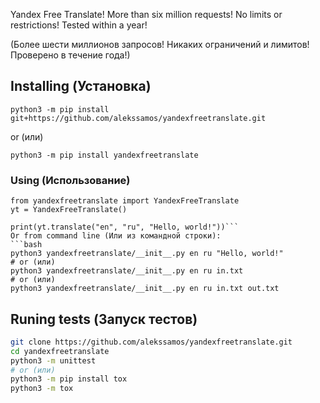 Yandex Free Translate! More than six million requests! No limits or restrictions! Tested within a year!

(Более шести миллионов запросов! Никаких ограничений и лимитов! Проверено в течение года!)
## Installing (Установка)
`python3 -m pip install git+https://github.com/alekssamos/yandexfreetranslate.git`

or (или)

`python3 -m pip install yandexfreetranslate`
### Using (Использование)
```python3
from yandexfreetranslate import YandexFreeTranslate
yt = YandexFreeTranslate()

print(yt.translate("en", "ru", "Hello, world!"))```
Or from command line (Или из командной строки):
```bash
python3 yandexfreetranslate/__init__.py en ru "Hello, world!"
# or (или)
python3 yandexfreetranslate/__init__.py en ru in.txt
# or (или)
python3 yandexfreetranslate/__init__.py en ru in.txt out.txt
```
## Runing tests (Запуск тестов)
```bash
git clone https://github.com/alekssamos/yandexfreetranslate.git
cd yandexfreetranslate
python3 -m unittest
# or (или)
python3 -m pip install tox
python3 -m tox
```
